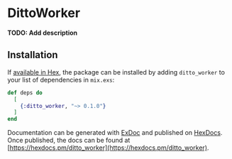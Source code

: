 # DittoWorker

**TODO: Add description**

## Installation

If [available in Hex](https://hex.pm/docs/publish), the package can be installed
by adding `ditto_worker` to your list of dependencies in `mix.exs`:

```elixir
def deps do
  [
    {:ditto_worker, "~> 0.1.0"}
  ]
end
```

Documentation can be generated with [ExDoc](https://github.com/elixir-lang/ex_doc)
and published on [HexDocs](https://hexdocs.pm). Once published, the docs can
be found at [https://hexdocs.pm/ditto_worker](https://hexdocs.pm/ditto_worker).

